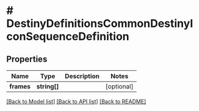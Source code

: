 # # DestinyDefinitionsCommonDestinyIconSequenceDefinition

## Properties

Name | Type | Description | Notes
------------ | ------------- | ------------- | -------------
**frames** | **string[]** |  | [optional]

[[Back to Model list]](../../README.md#models) [[Back to API list]](../../README.md#endpoints) [[Back to README]](../../README.md)
